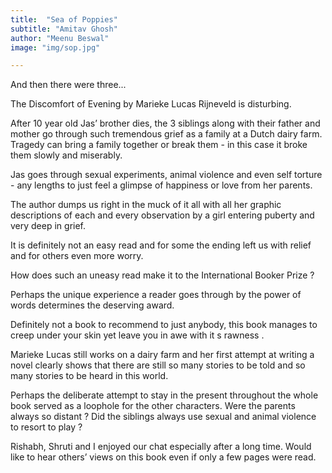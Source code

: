 ```yaml
---
title:  "Sea of Poppies"
subtitle: "Amitav Ghosh"
author: "Meenu Beswal"
image: "img/sop.jpg"

---
```


And then there were three...

The Discomfort of Evening by Marieke Lucas Rijneveld is disturbing.

After 10 year old Jas’ brother dies, the 3 siblings along with their father and mother go through such tremendous grief as a family at a Dutch dairy farm. Tragedy can bring a family together or break them - in this case it broke them slowly and miserably.

Jas goes through sexual experiments, animal violence and even self torture - any lengths to just feel a glimpse of happiness or love from her parents. 

The author dumps us right in the muck of it all with all her graphic descriptions of each and every observation by a girl entering puberty and very deep in grief. 

It is definitely not an easy read and for some the ending left us with relief and for others even more worry. 

How does such an uneasy read make it to the International Booker Prize ? 

Perhaps the unique experience a reader goes through by the power of words determines the deserving award.

Definitely not a book to recommend to just anybody, this book manages to creep under your skin yet leave you in awe with it s rawness .

Marieke Lucas still works on a dairy farm and her first attempt at writing a novel clearly shows that there are still so many stories to be told and so many stories to be heard in this world.

Perhaps the deliberate attempt to stay in the present throughout the whole book served as a loophole for the other characters. Were the parents always so distant ? Did the siblings always use sexual and animal violence to resort to play ? 

Rishabh, Shruti and I enjoyed our chat especially after a long time. Would like to hear others’ views on this book even if only a few pages were read.

